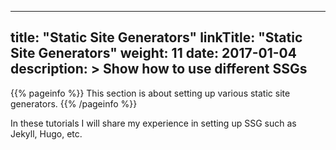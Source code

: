 
---
title: "Static Site Generators"
linkTitle: "Static Site Generators"
weight: 11
date: 2017-01-04
description: >
  Show how to use different SSGs
---

{{% pageinfo %}}
This section is about setting up various static site generators.
{{% /pageinfo %}}

In these tutorials I will share my experience in setting up SSG such as Jekyll, Hugo, etc.